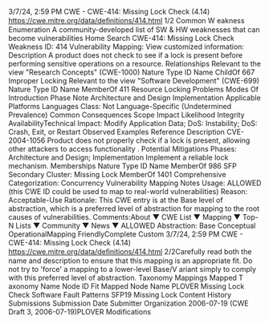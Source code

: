 3/7/24, 2:59 PM CWE - CWE-414: Missing Lock Check (4.14)
https://cwe.mitre.org/data/deﬁnitions/414.html 1/2
Common W eakness Enumeration
A community-developed list of SW & HW weaknesses that can become
vulnerabilities
Home Search
CWE-414: Missing Lock Check
Weakness ID: 414
Vulnerability Mapping: 
View customized information:
 Description
A product does not check to see if a lock is present before performing sensitive operations on a resource.
 Relationships
 Relevant to the view "Research Concepts" (CWE-1000)
Nature Type ID Name
ChildOf 667 Improper Locking
 Relevant to the view "Software Development" (CWE-699)
Nature Type ID Name
MemberOf 411 Resource Locking Problems
 Modes Of Introduction
Phase Note
Architecture and Design
Implementation
 Applicable Platforms
Languages
Class: Not Language-Specific (Undetermined Prevalence)
 Common Consequences
Scope Impact Likelihood
Integrity
AvailabilityTechnical Impact: Modify Application Data; DoS: Instability; DoS: Crash, Exit, or Restart
 Observed Examples
Reference Description
CVE-2004-1056 Product does not properly check if a lock is present, allowing other attackers to access functionality .
 Potential Mitigations
Phases: Architecture and Design; Implementation
Implement a reliable lock mechanism.
 Memberships
Nature Type ID Name
MemberOf 986 SFP Secondary Cluster: Missing Lock
MemberOf 1401 Comprehensive Categorization: Concurrency
 Vulnerability Mapping Notes
Usage: ALLOWED (this CWE ID could be used to map to real-world vulnerabilities)
Reason: Acceptable-Use
Rationale:
This CWE entry is at the Base level of abstraction, which is a preferred level of abstraction for mapping to the root causes of
vulnerabilities.
Comments:About ▼ CWE List ▼ Mapping ▼ Top-N Lists ▼ Community ▼ News ▼
ALLOWED
Abstraction: Base
Conceptual OperationalMapping
FriendlyComplete Custom
3/7/24, 2:59 PM CWE - CWE-414: Missing Lock Check (4.14)
https://cwe.mitre.org/data/deﬁnitions/414.html 2/2Carefully read both the name and description to ensure that this mapping is an appropriate fit. Do not try to 'force' a mapping to a
lower-level Base/V ariant simply to comply with this preferred level of abstraction.
 Taxonomy Mappings
Mapped T axonomy Name Node ID Fit Mapped Node Name
PLOVER Missing Lock Check
Software Fault Patterns SFP19 Missing Lock
 Content History
 Submissions
Submission Date Submitter Organization
2006-07-19
(CWE Draft 3, 2006-07-19)PLOVER
 Modifications